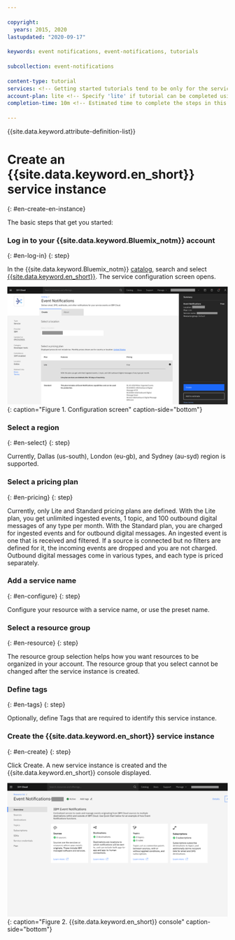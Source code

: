```yaml
---

copyright:
  years: 2015, 2020
lastupdated: "2020-09-17"

keywords: event notifications, event-notifications, tutorials

subcollection: event-notifications

content-type: tutorial
services: <!-- Getting started tutorials tend to be only for the service, so leave empty. -->
account-plan: lite <!-- Specify 'lite' if tutorial can be completed using only Lite plan of your service; otherwise, specify 'paid' -->
completion-time: 10m <!-- Estimated time to complete the steps in this tutorial. Minute values are supported up to 90 minutes. Whole hours are also supported; for example: 2h -->

---
```

{{site.data.keyword.attribute-definition-list}}

# Create an {{site.data.keyword.en_short}} service instance
{: #en-create-en-instance}

The basic steps that get you started:

### Log in to your {{site.data.keyword.Bluemix_notm}} account
{: #en-log-in}
{: step}

In the {{site.data.keyword.Bluemix_notm}} [catalog](https://test.cloud.ibm.com/catalog#services), search and select [{{site.data.keyword.en_short}}](https://test.cloud.ibm.com/catalog/services/event-notifications). The service configuration screen opens.

![Event Notifications configuration](images/en-select.png "Configuration screen"){: caption="Figure 1. Configuration screen" caption-side="bottom"}

### Select a region
{: #en-select}
{: step}

Currently, Dallas (us-south), London (eu-gb), and Sydney (au-syd) region is supported.

### Select a pricing plan
{: #en-pricing}
{: step}

Currently, only Lite and Standard pricing plans are defined. With the Lite plan, you get unlimited ingested events, 1 topic, and 100 outbound digital messages of any type per month.
With the Standard plan, you are charged for ingested events and for outbound digital messages. An ingested event is one that is received and filtered. If a source is connected but no filters are defined for it, the incoming events are dropped and you are not charged. Outbound digital messages come in various types, and each type is priced separately.

### Add a service name
{: #en-configure}
{: step}

Configure your resource with a service name, or use the preset name.

### Select a resource group
{: #en-resource}
{: step}

The resource group selection helps how you want resources to be organized in your account. The resource group that you select cannot be changed after the service instance is created.

### Define tags
{: #en-tags}
{: step}

Optionally, define Tags that are required to identify this service instance.

### Create the {{site.data.keyword.en_short}} service instance
{: #en-create}
{: step}

Click Create. A new service instance is created and the {{site.data.keyword.en_short}} console displayed.

![Event Notifications console](images/en-console.png "Console"){: caption="Figure 2. {{site.data.keyword.en_short}} console" caption-side="bottom"}
